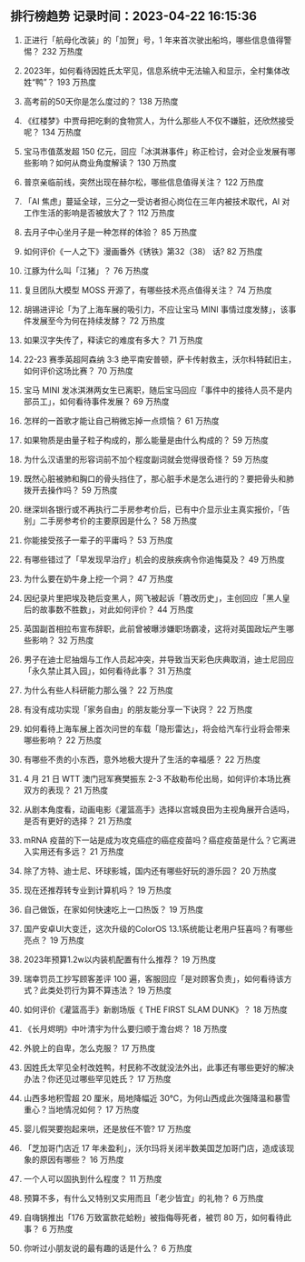 
## 排行榜趋势 记录时间：2023-04-22 16:15:36
  
  1. 正进行「航母化改装」的「加贺」号，1 年来首次驶出船坞，哪些信息值得警惕？ 232 万热度
    
  2. 2023年，如何看待因姓氏太罕见，信息系统中无法输入和显示，全村集体改姓“鸭”？ 193 万热度
    
  3. 高考前的50天你是怎么度过的？ 138 万热度
    
  4. 《红楼梦》中贾母把吃剩的食物赏人，为什么那些人不仅不嫌脏，还欣然接受呢？ 134 万热度
    
  5. 宝马市值蒸发超 150 亿元，回应「冰淇淋事件」称正检讨，会对企业发展有哪些影响？如何从商业角度解读？ 130 万热度
    
  6. 普京亲临前线，突然出现在赫尔松，哪些信息值得关注？ 122 万热度
    
  7. 「AI 焦虑」蔓延全球，三分之一受访者担心岗位在三年内被技术取代，AI 对工作生活的影响是否被放大了？ 112 万热度
    
  8. 去月子中心坐月子是一种怎样的体验？ 85 万热度
    
  9. 如何评价《一人之下》漫画番外《锈铁》第32（38） 话? 82 万热度
    
  10. 江豚为什么叫「江猪」？ 76 万热度
    
  11. 复旦团队大模型 MOSS 开源了，有哪些技术亮点值得关注？ 74 万热度
    
  12. 胡锡进评论「为了上海车展的吸引力，不应让宝马 MINI 事情过度发酵」，该事件发展至今为何在持续发酵？ 72 万热度
    
  13. 如果汉字失传了，释读它的难度有多大？ 71 万热度
    
  14. 22-23 赛季英超阿森纳 3:3 绝平南安普顿，萨卡传射救主，沃尔科特弑旧主，如何评价这场比赛？ 70 万热度
    
  15. 宝马 MINI 发冰淇淋两女生已离职，随后宝马回应「事件中的接待人员不是内部员工」，如何看待事件发展？ 69 万热度
    
  16. 怎样的一首歌才能让自己稍微忘掉一点烦恼？ 61 万热度
    
  17. 如果物质是由量子粒子构成的，那么能量是由什么构成的？ 59 万热度
    
  18. 为什么汉语里的形容词前不加个程度副词就会觉得很奇怪？ 59 万热度
    
  19. 既然心脏被肺和胸口的骨头挡住了，那心脏手术是怎么进行的？要把骨头和肺拨开去操作吗？ 59 万热度
    
  20. 继深圳各银行或不再执行二手房参考价后，已有中介显示业主真实报价，「告别」二手房参考价的主要原因是什么？ 58 万热度
    
  21. 你能接受孩子一辈子的平庸吗？ 53 万热度
    
  22. 有哪些错过了「早发现早治疗」机会的皮肤疾病令你追悔莫及？ 49 万热度
    
  23. 为什么要在奶牛身上挖一个洞？ 47 万热度
    
  24. 因纪录片里把埃及艳后变黑人，网飞被起诉「篡改历史」，主创回应「黑人皇后的故事数不胜数」，对此如何评价？ 44 万热度
    
  25. 英国副首相拉布宣布辞职，此前曾被曝涉嫌职场霸凌，这将对英国政坛产生哪些影响？ 32 万热度
    
  26. 男子在迪士尼抽烟与工作人员起冲突，并导致当天彩色庆典取消，迪士尼回应「永久禁止其入园」，如何看待此事？ 31 万热度
    
  27. 为什么有些人科研能力那么强？ 22 万热度
    
  28. 有没有成功实现「家务自由」的朋友能分享一下诀窍？ 22 万热度
    
  29. 如何看待上海车展上首次问世的车载「隐形雷达」，将会给汽车行业将会带来哪些影响？ 22 万热度
    
  30. 有哪些不贵的小东西，意外地极大提升了生活的幸福感？ 22 万热度
    
  31. 4 月 21 日 WTT 澳门冠军赛樊振东 2-3 不敌勒布伦出局，如何评价本场比赛双方的表现？ 21 万热度
    
  32. 从剧本角度看，动画电影《灌篮高手》选择以宫城良田为主视角展开合适吗，是否有更好的选择？ 21 万热度
    
  33. mRNA 疫苗的下一站是成为攻克癌症的癌症疫苗吗？癌症疫苗是什么？它离进入实用还有多远？ 21 万热度
    
  34. 除了方特、迪士尼、环球影城，国内还有哪些好玩的游乐园？ 20 万热度
    
  35. 现在还推荐转专业到计算机吗？ 19 万热度
    
  36. 自己做饭，在家如何快速吃上一口热饭？ 19 万热度
    
  37. 国产安卓UI大变迁，这次升级的ColorOS 13.1系统能让老用户狂喜吗？有哪些亮点？ 19 万热度
    
  38. 2023年预算1.2w以内装机配置有什么推荐？ 19 万热度
    
  39. 瑞幸罚员工抄写顾客差评 100 遍，客服回应「是对顾客负责」，如何看待该方式？此类处罚行为算不算违法？ 19 万热度
    
  40. 如何评价《灌篮高手》新剧场版《 THE FIRST SLAM DUNK》？ 18 万热度
    
  41. 《长月烬明》中叶清宇为什么要归顺于澹台烬？ 18 万热度
    
  42. 外貌上的自卑，怎么克服？ 17 万热度
    
  43. 因姓氏太罕见全村改姓鸭，村民称不改就没法外出，此事还有哪些更好的解决办法？你还见过哪些罕见姓氏？ 17 万热度
    
  44. 山西多地积雪超 20 厘米，局地降幅近 30℃，为何山西成此次强降温和暴雪重心？当地情况如何？ 17 万热度
    
  45. 婴儿假哭要抱起来哄，还是放任不管? 17 万热度
    
  46. 「芝加哥门店近 17 年未盈利」，沃尔玛将关闭半数美国芝加哥门店，造成该现象的原因有哪些？ 16 万热度
    
  47. 一个人可以固执到什么程度？ 11 万热度
    
  48. 预算不多，有什么又特别又实用而且「老少皆宜」的礼物？ 6 万热度
    
  49. 自嗨锅推出「176 万致富款花蛤粉」被指侮辱死者，被罚 80 万，如何看待此事？ 6 万热度
    
  50. 你听过小朋友说的最有趣的话是什么？ 6 万热度
    
